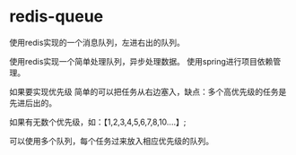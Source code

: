 # redis-queue
使用redis实现的一个消息队列，左进右出的队列。

使用redis实现一个简单处理队列，异步处理数据。
使用spring进行项目依赖管理。

如果要实现优先级 简单的可以把任务从右边塞入，缺点：多个高优先级的任务是先进后出的。

如果有无数个优先级，如：【1,2,3,4,5,6,7,8,10....】;

可以使用多个队列，每个任务过来放入相应优先级的队列。

